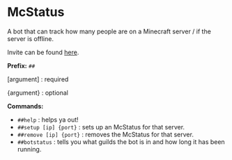 # McStatus

A bot that can track how many people are on a Minecraft server / if the server is offline.

Invite can be found [here](https://discordapp.com/oauth2/authorize?client_id=587030735278309376&scope=bot&permissions=8).

**Prefix:** `##`

\[argument\] : required

{argument} : optional

**Commands:**
- `##help` : helps ya out!
- `##setup [ip] {port}` : sets up an McStatus for that server.
- `##remove [ip] {port}` : removes the McStatus for that server.
- `##botstatus` : tells you what guilds the bot is in and how long it has been running.
